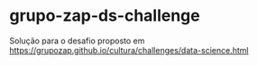 # grupo-zap-ds-challenge
Solução para o desafio proposto em https://grupozap.github.io/cultura/challenges/data-science.html
